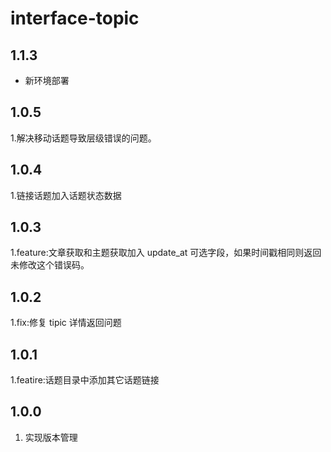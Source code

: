 # interface-topic

## 1.1.3
- 新环境部署

## 1.0.5
1.解决移动话题导致层级错误的问题。

## 1.0.4
1.链接话题加入话题状态数据

## 1.0.3
1.feature:文章获取和主题获取加入 update_at 可选字段，如果时间戳相同则返回未修改这个错误码。

## 1.0.2
1.fix:修复 tipic 详情返回问题

## 1.0.1
1.featire:话题目录中添加其它话题链接

## 1.0.0
1. 实现版本管理


